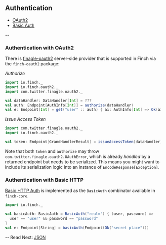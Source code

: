 ## Authentication

* [OAuth2](auth.md#authentication-with-oauth2)
* [Basic Auth](auth.md#authentication-with-basic-http)

--

### Authentication with OAuth2

There is [finagle-oauth2](https://github.com/finagle/finagle-oauth2) server-side provider that is
supported in Finch via the `finch-oauth2` package:

*Authorize*
```scala
import io.finch._
import io.finch.oauth2._
import com.twitter.finagle.oauth2._

val dataHandler: DataHandler[Int] = ???
val auth: Endpoint[AuthInfo[Int]] = authorize(dataHandler)
val e: Endpoint[Int] = get("user" :: auth) { ai: AuthInfo[Int] => Ok(ai.user) }
```

*Issue Access Token*
```scala
import com.twitter.finagle.oauth2._
import io.finch.oauth2._

val token: Endpoint[GrandHandlerResult] = issueAccessToken(dataHandler)
```

Note that both `token` and `authorize` may throw `com.twitter.finagle.oauth2.OAuthError`, which is
already _handled_ by a returned endpoint but needs to be serialized. This means you might want to
include its serialization logic into an instance of `EncodeResponse[Exception]`.

### Authentication with Basic HTTP

[Basic HTTP Auth](http://en.wikipedia.org/wiki/Basic_access_authentication) is implemented as the
`BasicAuth` combinator available in `finch-core`.

```scala
import io.finch._

val basicAuth: BasicAuth = BasicAuth("realm") { (user, password) =>
  user == "user" && password == "password"
}
val e: Endpoint[String] = basicAuth(Endpoint(Ok("secret place")))
```

--
Read Next: [JSON](json.md)

